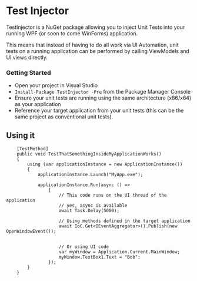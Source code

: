 Test Injector
=======

TestInjector is a NuGet package allowing you to inject Unit Tests into your running WPF (or soon to come WinForms) application.

This means that instead of having to do all work via UI Automation, unit tests on a running application can be performed by calling ViewModels and UI views directly.

### Getting Started

 - Open your project in Visual Studio
 - `Install-Package TestInjector -Pre` from the Package Manager Console
 - Ensure your unit tests are running using the same architecture (x86/x64) as your application
 - Reference your target application from your unit tests (this can be the same project as conventional unit tests).

## Using it

        [TestMethod]
        public void TestThatSomethingInsideMyApplicationWorks()
        {
            using (var applicationInstance = new ApplicationInstance())
            {
                applicationInstance.Launch("MyApp.exe");

                applicationInstance.Run(async () =>
                    {
                        // This code runs on the UI thread of the application
                        // yes, async is available
                        await Task.Delay(5000);

                        // Using methods defined in the target application
                        await IoC.Get<IEventAggregator>().Publish(new OpenWindowEvent());


                        // Or using UI code
                        var myWindow = Application.Current.MainWindow;
                        myWindow.TextBox1.Text = "Bob";
                    });
            }
        }
